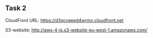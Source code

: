 
## Task 2 

CloudFront URL: https://d3gcyeeed4wrmx.cloudfront.net

S3-website: http://aws-4-js.s3-website-eu-west-1.amazonaws.com/